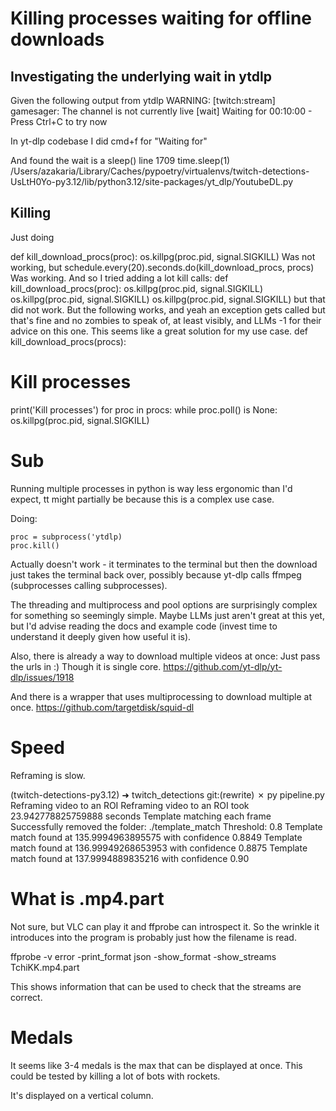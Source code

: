 # Killing processes waiting for offline downloads
## Investigating the underlying wait in ytdlp
Given the following output from ytdlp
WARNING: [twitch:stream] gamesager: The channel is not currently live
[wait] Waiting for 00:10:00 - Press Ctrl+C to try now

In yt-dlp codebase I did cmd+f for "Waiting for"

And found the wait is a sleep()
line 1709                time.sleep(1)
/Users/azakaria/Library/Caches/pypoetry/virtualenvs/twitch-detections-UsLtH0Yo-py3.12/lib/python3.12/site-packages/yt_dlp/YoutubeDL.py

## Killing
Just doing 

def kill_download_procs(proc):
    os.killpg(proc.pid, signal.SIGKILL)
Was not working, but 
schedule.every(20).seconds.do(kill_download_procs, procs)
Was working. And so I tried adding a lot kill calls:
def kill_download_procs(proc):
    os.killpg(proc.pid, signal.SIGKILL)
    os.killpg(proc.pid, signal.SIGKILL)
    os.killpg(proc.pid, signal.SIGKILL)
but that did not work.
But the following works, and yeah an exception gets called but that's fine and no zombies to speak of, at least visibly, and LLMs -1 for their advice on this one. This seems like a great solution for my use case.
def kill_download_procs(procs):
  # Kill processes
  print('Kill processes')
  for proc in procs:
    while proc.poll() is None:
        os.killpg(proc.pid, signal.SIGKILL)



# Sub
Running multiple processes in python is way less ergonomic than I'd expect, tt might partially be because this is a complex use case. 

Doing:
```
proc = subprocess('ytdlp)
proc.kill()
```
Actually doesn't work - it terminates to the terminal but then the download just takes the terminal back over, possibly because
yt-dlp calls ffmpeg (subprocesses calling subprocesses). 

The threading and multiprocess and pool options are surprisingly complex for something so seemingly simple. Maybe LLMs just aren't great at this yet, but I'd advise reading the docs and example code (invest time to understand it deeply given how useful it is).

Also, there is already a way to download multiple videos at once: Just pass the urls in :) Though it is single core.
https://github.com/yt-dlp/yt-dlp/issues/1918

And there is a wrapper that uses multiprocessing to download multiple at once.
https://github.com/targetdisk/squid-dl

# Speed
Reframing is slow.

(twitch-detections-py3.12) ➜  twitch_detections git:(rewrite) ✗ py pipeline.py
Reframing video to an ROI
Reframing video to an ROI took 23.942778825759888 seconds
Template matching each frame
Successfully removed the folder: ./template_match
Threshold: 0.8
Template match found at 135.9994963895575 with confidence 0.8849
Template match found at 136.99949268653953 with confidence 0.8875
Template match found at 137.9994889835216 with confidence 0.90

# What is .mp4.part
Not sure, but VLC can play it and ffprobe can introspect it. So the wrinkle it introduces into the program is probably just how the filename is read.

ffprobe -v error -print_format json -show_format -show_streams TchiKK.mp4.part

This shows information that can be used to check that the streams are correct.

# Medals
It seems like 3-4 medals is the max that can be displayed at once. This could be tested by killing a lot of bots with rockets.

It's displayed on a vertical column.